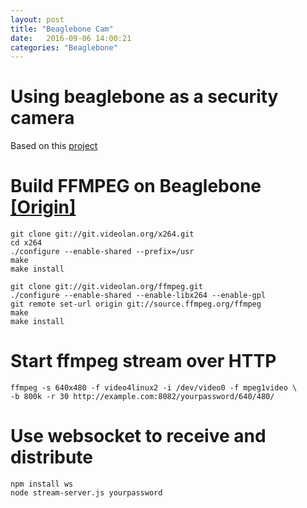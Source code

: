 ```yaml
---
layout: post
title: "Beaglebone Cam"
date:   2016-09-06 14:00:21 
categories: "Beaglebone"
---
```


# Using beaglebone as a security camera 

Based on this [project](http://phoboslab.org/log/2013/09/html5-live-video-streaming-via-websockets)

# Build FFMPEG on Beaglebone [[Origin]](http://derekmolloy.ie/building-ffmpeg-for-beaglebone-from-source/)
```
git clone git://git.videolan.org/x264.git
cd x264
./configure --enable-shared --prefix=/usr
make
make install
```
```
git clone git://git.videolan.org/ffmpeg.git
./configure --enable-shared --enable-libx264 --enable-gpl
git remote set-url origin git://source.ffmpeg.org/ffmpeg
make
make install
```

# Start ffmpeg stream over HTTP 

```
ffmpeg -s 640x480 -f video4linux2 -i /dev/video0 -f mpeg1video \
-b 800k -r 30 http://example.com:8082/yourpassword/640/480/
```

# Use websocket to receive and distribute

```
npm install ws
node stream-server.js yourpassword
```


